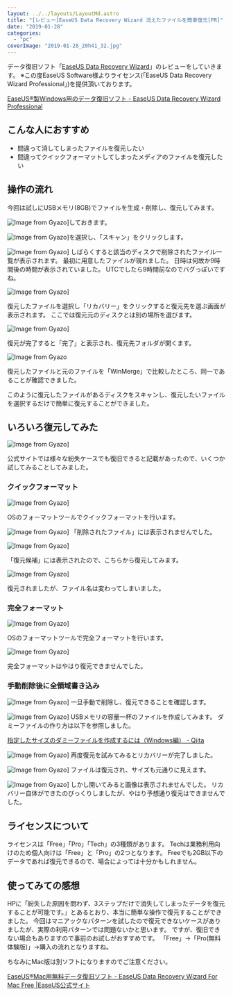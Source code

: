 ```yaml
---
layout: ../../layouts/LayoutMd.astro
title: "[レビュー]EaseUS Data Recovery Wizard 消えたファイルを簡単復元[PR]"
date: "2019-01-28"
categories: 
  - "pc"
coverImage: "2019-01-28_20h41_32.jpg"
---
```


データ復旧ソフト「[EaseUS Data Recovery Wizard](https://jp.easeus.com/data-recovery-software/drw-free.html)」のレビューをしていきます。 ※この度EaseUS Software様よりライセンス(「EaseUS Data Recovery Wizard Professional」)を提供頂いております。

[EaseUS®製Windows用のデータ復旧ソフト \- EaseUS Data Recovery Wizard Professional](https://jp.easeus.com/data-recovery-software/drw-pro.html)

## こんな人におすすめ

- 間違って消してしまったファイルを復元したい
- 間違ってクイックフォーマットしてしまったメディアのファイルを復元したい

## 操作の流れ

今回は試しにUSBメモリ(8GB)でファイルを生成・削除し、復元してみます。

![Image from Gyazo](/archive/images/1e2c4c153065e7d468cbb4aeff647d09.png)]しておきます。

![Image from Gyazo](/archive/images/35d6105dd3a0a3071064272e3b57a6a8.png)]を選択し、「スキャン」をクリックします。

![Image from Gyazo](/archive/images/a58a8a16bea135504365ec1e69157df5.png)] しばらくすると該当のディスクで削除されたファイル一覧が表示されます。 最初に用意したファイルが現れました。 日時は何故か9時間後の時間が表示されていました。 UTCでしたら9時間前なのでバグっぽいですね。

![Image from Gyazo](/archive/images/71d490943b0e90e388ad6403b81a25db.png)]

復元したファイルを選択し「リカバリー」をクリックすると復元先を選ぶ画面が表示されます。 ここでは復元元のディスクとは別の場所を選びます。

![Image from Gyazo](/archive/images/97d0d11ef060ffde6a5602289d3f70f4.png)]

復元が完了すると「完了」と表示され、復元先フォルダが開くます。

![Image from Gyazo](/archive/images/1d025cd48a9aeaa9644c580ac016af6c.jpg)

復元したファイルと元のファイルを「WinMerge」で比較したところ、同一であることが確認できました。

このように復元したファイルがあるディスクをスキャンし、復元したいファイルを選択するだけで簡単に復元することができました。

## いろいろ復元してみた

![Image from Gyazo](/archive/images/64afabe64e207898ccbcabab92aa1481.png)]

公式サイトでは様々な紛失ケースでも復旧できると記載があったので、いくつか試してみることしてみました。

### クイックフォーマット

![Image from Gyazo](/archive/images/eda267fc50522513672d8a7ed3c796b1.png)]

OSのフォーマットツールでクイックフォーマットを行います。

![Image from Gyazo](/archive/images/d4ff8812a65f68afa17d3cef05576de3.png)] 「削除されたファイル」には表示されませんでした。

![Image from Gyazo](/archive/images/545ade624b31074cdd0e2881796a06a8.png)]

「復元候補」には表示されたので、こちらから復元してみます。

![Image from Gyazo](/archive/images/e1d9922a1fc07a5bdbda5d321e45bf0f.png)]

復元されましたが、ファイル名は変わってしまいました。

### 完全フォーマット

![Image from Gyazo](/archive/images/b5e9823899150549bbb9e6e7dd27d843.png)]

OSのフォーマットツールで完全フォーマットを行います。

![Image from Gyazo](/archive/images/c693a196beea600cfc817bfdc843cbba.png)]

完全フォーマットはやはり復元できませんでした。

### 手動削除後に全領域書き込み

![Image from Gyazo](/archive/images/f3babb9c09b56687556e4d5b2651a748.png)] 一旦手動で削除し、復元できることを確認します。

![Image from Gyazo](/archive/images/4dccd656a9189fea4dcf165840757a52.png)] USBメモリの容量一杯のファイルを作成してみます。 ダミーファイルの作り方は以下を参照しました。

[指定したサイズのダミーファイルを作成するには（Windows編） \- Qiita](https://qiita.com/UmedaTakefumi/items/6b4cb5c731d44aa5dc00)

![Image from Gyazo](/archive/images/14c781b156350f471c75e428df4c7feb.png)] 再度復元を試みてみるとリカバリーが完了しました。

![Image from Gyazo](/archive/images/622eb4990fc331b513178c95bb35bc9f.png)] ファイルは復元され、サイズも元通りに見えます。

![Image from Gyazo](/archive/images/cfd21dc641fdb039d8c350a3f2dd92e3.png)] しかし開いてみると画像は表示されませんでした。 リカバリー自体ができたのびっくりしましたが、やはり予想通り復元はできませんでした。

## ライセンスについて

ライセンスは「Free」「Pro」「Tech」の3種類があります。 Techは業務利用向けのため個人向けは「Free」と「Pro」の2つとなります。 Freeでも2GB以下のデータであれば復元できるので、場合によっては十分かもしれません。

## 使ってみての感想

HPに「紛失した原因を問わず、3ステップだけで消失してしまったデータを復元することが可能です。」とあるとおり、本当に簡単な操作で復元することができました。 今回はマニアックなパターンを試したので復元できないケースがありましたが、実際の利用パターンでは問題ないかと思います。 ですが、復旧できない場合もありますので事前のお試しがおすすめです。 「Free」→「Pro(無料体験版)」→購入の流れとなりますね。

ちなみにMac版は別ソフトになりますのでご注意ください。

[EaseUS®Mac用無料データ復旧ソフト \- EaseUS Data Recovery Wizard For Mac Free \|EaseUS公式サイト](https://jp.easeus.com/mac-data-recovery-software/mac-drw-free.html)
